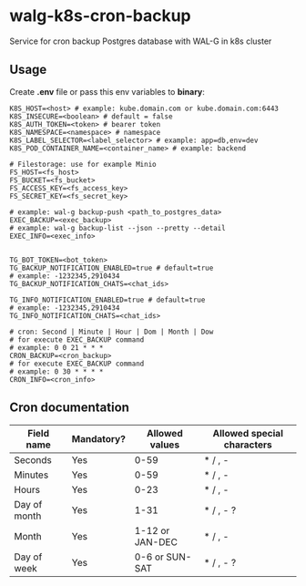 # walg-k8s-cron-backup
Service for cron backup Postgres database with WAL-G in k8s cluster

## Usage

Create **.env** file or pass this env variables to **binary**:

```
K8S_HOST=<host> # example: kube.domain.com or kube.domain.com:6443
K8S_INSECURE=<boolean> # default = false
K8S_AUTH_TOKEN=<token> # bearer token
K8S_NAMESPACE=<namespace> # namespace
K8S_LABEL_SELECTOR=<label_selector> # example: app=db,env=dev
K8S_POD_CONTAINER_NAME=<container_name> # example: backend

# Filestorage: use for example Minio
FS_HOST=<fs_host>
FS_BUCKET=<fs_bucket>
FS_ACCESS_KEY=<fs_access_key>
FS_SECRET_KEY=<fs_secret_key>

# example: wal-g backup-push <path_to_postgres_data>
EXEC_BACKUP=<exec_backup> 
# example: wal-g backup-list --json --pretty --detail
EXEC_INFO=<exec_info>


TG_BOT_TOKEN=<bot_token>
TG_BACKUP_NOTIFICATION_ENABLED=true # default=true
# example: -1232345,2910434
TG_BACKUP_NOTIFICATION_CHATS=<chat_ids>

TG_INFO_NOTIFICATION_ENABLED=true # default=true
# example: -1232345,2910434
TG_INFO_NOTIFICATION_CHATS=<chat_ids> 

# cron: Second | Minute | Hour | Dom | Month | Dow
# for execute EXEC_BACKUP command
# example: 0 0 21 * * *
CRON_BACKUP=<cron_backup>
# for execute EXEC_BACKUP command
# example: 0 30 * * * *
CRON_INFO=<cron_info>
```

## Cron documentation

Field name   | Mandatory? | Allowed values  | Allowed special characters
----------   | ---------- | --------------  | --------------------------
Seconds      | Yes        | 0-59            | * / , -
Minutes      | Yes        | 0-59            | * / , -
Hours        | Yes        | 0-23            | * / , -
Day of month | Yes        | 1-31            | * / , - ?
Month        | Yes        | 1-12 or JAN-DEC | * / , -
Day of week  | Yes        | 0-6 or SUN-SAT  | * / , - ?